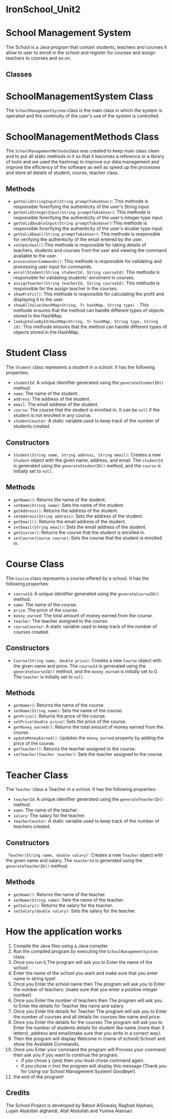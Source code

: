 # IronSchool_Unit2

# School Management System

The School is a Java program that contain students, teachers and courses it allow to user to enroll in the school and register for courses and assign teachers to courses and so on.

## Classes

# SchoolManagementSystem Class
The `SchoolManagementSystem` class is the main class in which the system is operated and the continuity of the user's use of the system is controlled.


# SchoolManagementMethods Class
The `SchoolManagementMethods`class was created to keep main class clean and to put all static methods in it so that it becomes a reference or a library of tools and we used the hashmap to improve our data management and improve the efficiency of the software as well as speed up the processes and store all details of student, course, teacher class.

## Methods
- `getValidStringInput(String promptToAskUser)`: This methode is responsible forerifying the authenticity of the user's String input.
- `getValidIntegerInput(String promptToAskUser)`: This methode is responsible forerifying the authenticity of the user's integer-type input.
- `getValidDoubleInput(String promptToAskUser)`:This methode is responsible forerifying the authenticity of the user's double-type input.
- `getValidEmail(String promptToAskUser)`: This methode is responsible for verifying the authenticity of the email entered by the user.
- `setUpSchool()`:This methode is responsible for taking details of teachers, students and courses from the user and viewing the command available to the user.
- `processUserCommands()`: This methode is responsible for validating and processing user input for commands.
- `enrollStudent(String studentId, String courseId)`: This methode is responsible for validating students' enrolment in courses.
- `assignTeacher(String teacherId, String courseId)`: This methode is responsible for the assign teacher in the courses.
- `showProfit()`: This methode is responsible for calculating the profit and displaying it to the user.
- `showAllValue(HashMap<String, T> hashMap, String type) `: This methode ensures that the method can handle different types of objects stored in the HashMap.
- `lookupValueById(HashMap<String, T> hashMap, String type, String id)`: This methode ensures that the method can handle different types of objects stored in the HashMap.


# Student Class
The `Student` class represents a student in a school. It has the following properties:

- `studentId`: A unique identifier generated using the `generateStudentID()` method.
- `name`: The name of the student.
- `address`: The address of the student.
- `email`: The email address of the student.
- `course`: The course that the student is enrolled in. It can be `null` if the student is not enrolled in any course.
- `studentCounter`: A static variable used to keep track of the number of students created.

## Constructors
- `Student(String name, String address, String email)`: Creates a new `Student` object with the given name, address, and email. The `studentId` is generated using the `generateStudentID()` method, and the `course` is initially set to `null`.

## Methods
- `getName()`: Returns the name of the student.
- `setName(String name)`: Sets the name of the student.
- `getAddress()`: Returns the address of the student.
- `setAddress(String address)`: Sets the address of the student.
- `getEmail()`: Returns the email address of the student.
- `setEmail(String email)`: Sets the email address of the student.
- `getCourse()`: Returns the course that the student is enrolled in.
- `setCourse(Course course)`: Sets the course that the student is enrolled in.


# Course Class
The `Course` class represents a course offered by a school. It has the following properties:

- `courseId`: A unique identifier generated using the `generateCourseID()` method.
- `name`: The name of the course.
- `price`: The price of the course.
- `money_earned`: The total amount of money earned from the course.
- `teacher`: The teacher assigned to the course.
- `courseCounter`: A static variable used to keep track of the number of courses created.

## Constructors
- `Course(String name, double price)`: Creates a new `Course` object with the given name and price. The `courseId` is generated using the `generateCourseID()` method, and the `money_earned` is initially set to 0. The `teacher` is initially set to `null`.

## Methods
- `getName()`: Returns the name of the course.
- `setName(String name)`: Sets the name of the course.
- `getPrice()`: Returns the price of the course.
- `setPrice(double price)`: Sets the price of the course.
- `getMoney_earned()`: Returns the total amount of money earned from the course.
- `updateMoneyEarned()`: Updates the `money_earned` property by adding the price of the course.
- `getTeacher()`: Returns the teacher assigned to the course.
- `setTeacher(Teacher teacher)`: Sets the teacher assigned to the course.


# Teacher Class
The `Teacher` class  a Teacher in a school. It has the following properties:

- `teacherId`: A unique identifier generated using the `generateTeacherID()` method.
- `name`: The name of the teacher.
- `salary`: The salary for the teacher.
- `teacherCounter`: A static variable used to keep track of the number of teachers created.

## Constructors
` Teacher(String name, double salary)`: Creates a new `Teacher` object with the given name and salary. The `teacherId` is generated using the `generateTeacherID()` method.

## Methods
- `getName()`: Returns the name of the teacher.
- `setName(String name)`: Sets the name of the teacher.
- `getSalary()`: Returns the salary for the teacher.
- `setSalary(double salary)`: Sets the salary for the teacher.


# How the application works
1. Compile the Java files using a Java compiler.
2. Run the compiled program by executing the `SchoolManagementSystem` class.
3. Once you run it,The program will ask you to Enter the name of the school: .
4. Enter the name of the school you want and make sure that you enter name in string type!
5. Once you Enter the school name then The program will ask you to Enter the number of teachers: (make sure that you enter a positive integer number)
6. Once you Enter the number of teachers then The program will ask you to Enter the details for Teacher like name and salary.
7. Once you Enter the details for Teacher The program will ask you to Enter the number of courses and all details for courses like name and price.
8. Once you Enter the details for the courses The program will ask you to Enter the number of students details for student like name (more than 3 letters) ,address and email(make sure that you write in a correct way).
9. Then the program will display Welcome in (name of school) School! and show the Available Commands.
10. Once you Enter your command the program will Process your command then ask you if you want to continue the program.
    - if you chose y (yes) then you must chose command again.
    -  if you chose n (no) the program will display this message (Thank you for Using our School Management System! Goodbye!).
11. the end of the program!
    
## Credits
The School Project is developed by Batool AlSowaiq, Raghad Aljohani, Lujain Abdullah alghandi, Afaf Abdullah and Yumna Alansari.
